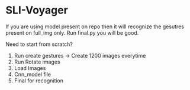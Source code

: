 # SLI-Voyager

If you are using model present on repo then it will recognize the gesutres present on full_img only.
Run final.py you will be good.


Need to start from scratch?
1. Run create gestures -> Create 1200 images everytime
2. Run Rotate images
3. Load Images
4. Cnn_model file
5. Final for recognition
